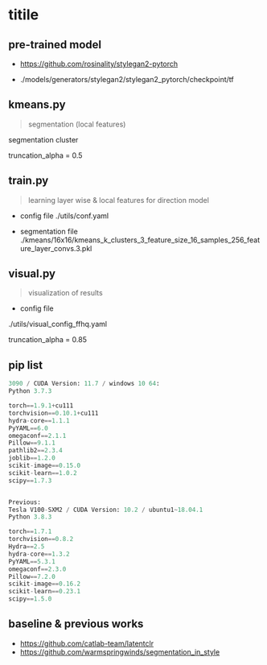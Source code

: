 # titile

## pre-trained model

- https://github.com/rosinality/stylegan2-pytorch

- ./models/generators/stylegan2/stylegan2_pytorch/checkpoint/tf

## kmeans.py

>segmentation (local features)

segmentation cluster

truncation_alpha = 0.5 

<!-- #系数降低图像生成效果变差，但增加了样本多样性，保证分割效果 -->

## train.py

>learning layer wise & local features for direction model

- config file
./utils/conf.yaml

- segmentation file
./kmeans/16x16/kmeans_k_clusters_3_feature_size_16_samples_256_feature_layer_convs.3.pkl


## visual.py

> visualization of results

<!-- 可视化 -->

- config file

./utils/visual_config_ffhq.yaml

truncation_alpha = 0.85 


<!-- n_samples #样本个数 或 潜码文件 ./RFM_latentCLR/id1-i0-w600-norm301.878265-imgLoss2.196582.pt # 30 #./checkpoint/latent_code.npy  #id5_norm376.pt  #id2_norm375.pt #./checkpoint/latent_code.npy #./checkpoint/real_img/id10-i0-w1900-norm373.856293-imgLoss1.587639.pt


#系数提高图像效果变好，但降低了样本多样性


就效果而言：
层数越高，方向值需越小
层数越少，方向值需越大 -->


## pip list 

```py
3090 / CUDA Version: 11.7 / windows 10 64:
Python 3.7.3

torch==1.9.1+cu111
torchvision==0.10.1+cu111
hydra-core==1.1.1
PyYAML==6.0
omegaconf==2.1.1
Pillow==9.1.1
pathlib2==2.3.4
joblib==1.2.0
scikit-image==0.15.0
scikit-learn==1.0.2
scipy==1.7.3


Previous:
Tesla V100-SXM2 / CUDA Version: 10.2 / ubuntu1~18.04.1
Python 3.8.3

torch==1.7.1
torchvision==0.8.2
Hydra==2.5
hydra-core==1.3.2
PyYAML==5.3.1
omegaconf==2.3.0
Pillow==7.2.0
scikit-image==0.16.2
scikit-learn==0.23.1
scipy==1.5.0
```

## baseline & previous works

- https://github.com/catlab-team/latentclr
- https://github.com/warmspringwinds/segmentation_in_style


<!-- 实验
    1.添加马 --已完成
      - 只做了两个类，新增一个类没做
      - 

    2.church
      - 再做一个类 2023/3/28（已完成）

    2.添加猫
      - cat_c0-5_k30_cf16_if32 1,6,18,27,29
      - cat_c1-5_k30_cf16_if32 
         layer2: 0-2,9,20, 13-23,29
      - 暂时完成

    3.完善车，多了一个类，每一层去看，效果更好，注意trunc 0.7 or 0.85
      - 只做了两个类，新增一个类没做
      - 再做一个类 2023/3/28

文章修改
    1.图1加两个输入和输出
    2.删除MSE部分 -->